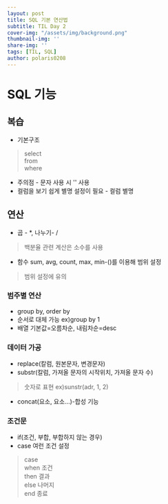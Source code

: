 ```yaml
---
layout: post
title: SQL 기본 연산법
subtitle: TIL Day 2
cover-img: "/assets/img/background.png"
thumbnail-img: ''
share-img: ''
tags: [TIL, SQL]
author: polaris0208
---
```

# SQL 기능

## 복습
* 기본구조
 >select<br>
 >from<br>
 >where
 
 * 주의점 - 문자 사용 시 '' 사용
 * 컬럼을 보기 쉽게 별명 설정이 필요 - 컬럼 별명

## 연산
* 곱 - *, 나누기- /
>백분율 관련 계산은 소수를 사용
* 함수 sum, avg, count, max, min-()를 이용해 범위 설정
>범위 설정에 유의

### 범주별 연산
* group by, order by
* 순서로 대체 가능 ex)group by 1
* 배열 기본값=오름차순, 내림차순=desc

### 데이터 가공
* replace(칼럼, 원본문자, 변경문자)
* substr(칼럼, 가져올 문자의 시작위치, 가져올 문자 수)
>숫자로 표현 ex)sunstr(adr, 1, 2)
* concat(요소, 요소...)-합성 기능

### 조건문
* if(조건, 부합, 부합하지 않는 경우)
* case 여런 조건 설정
>case<br>
>when 조건<br>
>then 결과<br>
>else 나머지<br>
>end 종료